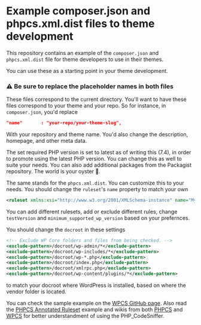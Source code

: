 # Example composer.json and phpcs.xml.dist files to theme development

This repository contains an example of the `composer.json` and `phpcs.xml.dist` file for theme developers to use in their themes.

You can use these as a starting point in your theme development.

### ⚠️ Be sure to replace the placeholder names in both files

These files correspond to the current directory. You'll want to have these files correspond to your theme and your repo. So for instance, in `composer.json`, you'd replace

```json
"name"       : "your-repo/your-theme-slug",
```

With your repository and theme name. You'd also change the description, homepage, and other meta data.

The set required PHP version is set to latest as of writing this (7.4), in order to promote using the latest PHP version. You can change this as well to suite your needs. You can also add additional packages from the Packagist repository. The world is your oyster 🙂.

The same stands for the `phpcs.xml.dist`. You can customize this to your needs. You should change the `ruleset`'s `name` property to match your own

```xml
<ruleset xmlns:xsi="http://www.w3.org/2001/XMLSchema-instance" name="My Theme Name Coding Standards" xsi:noNamespaceSchemaLocation="https://raw.githubusercontent.com/squizlabs/PHP_CodeSniffer/master/phpcs.xsd">
```

You can add different rulesets, add or exclude different rules, change `testVersion` and `minimum_supported_wp_version` based on your prefernces.

You should change the `docroot` in these settings

```xml
<!-- Exclude WP Core folders and files from being checked. -->
<exclude-pattern>/docroot/wp-admin/*</exclude-pattern>
<exclude-pattern>/docroot/wp-includes/*</exclude-pattern>
<exclude-pattern>/docroot/wp-*.php</exclude-pattern>
<exclude-pattern>/docroot/index.php</exclude-pattern>
<exclude-pattern>/docroot/xmlrpc.php</exclude-pattern>
<exclude-pattern>/docroot/wp-content/plugins/*</exclude-pattern>
```

to match your docroot where WordPress is installed, based on where the vendor folder is located.

You can check the sample example on the [WPCS GitHub page](https://github.com/WordPress/WordPress-Coding-Standards/blob/develop/phpcs.xml.dist.sample). Also read the [PHPCS Annotated Ruleset](https://github.com/squizlabs/PHP_CodeSniffer/wiki/Annotated-Ruleset) example and wikis from both [PHPCS](https://github.com/squizlabs/PHP_CodeSniffer/wiki) and [WPCS](https://github.com/WordPress/WordPress-Coding-Standards/wiki) for better understandment of using the PHP_CodeSniffer.
